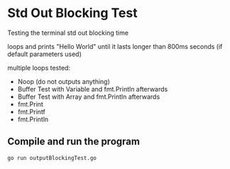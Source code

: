 # Std Out Blocking Test
Testing the terminal std out blocking time

loops and prints "Hello World" until it lasts longer than 800ms seconds (if default parameters used)

multiple loops tested:
+ Noop (do not outputs anything)
+ Buffer Test with Variable and fmt.Println afterwards
+ Buffer Test with Array and fmt.Println afterwards
+ fmt.Print
+ fmt.Printf
+ fmt.Println

## Compile and run the program
```bash
go run outputBlockingTest.go
```
